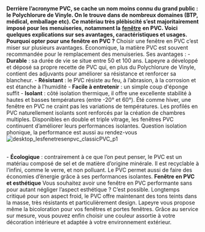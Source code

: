 ##
**Derrière l’acronyme PVC, se cache un nom moins connu du grand public : le Polychlorure de Vinyle. On le trouve dans de nombreux domaines (BTP, médical, emballage etc). Ce matériau très plébiscité s’est majoritairement imposé pour les menuiseries, notamment la** [**fenêtre**](https://www.lapeyre.fr/fenetres-CCU0003) **en PVC. Voici quelques explications sur ses avantages, caractéristiques et usages.**
**Pourquoi opter pour une fenêtre en PVC ?**
Choisir une fenêtre en PVC c’est miser sur plusieurs avantages. Économique, la matière PVC est souvent recommandée pour le remplacement des menuiseries. Ses avantages :
\- **Durable** : sa durée de vie se situe entre 50 et 100 ans. Lapeyre a développé et déposé sa propre recette de PVC qui, en plus du Polychlorure de Vinyle, contient des adjuvants pour améliorer sa résistance et renforcer sa blancheur.
\- **Résistant** : le PVC résiste au feu, à l’abrasion, à la corrosion et est étanche à l’humidité
\- **Facile à entretenir** : un simple coup d'éponge suffit
\- **Isolant** : côté isolation thermique, il offre une excellente stabilité à hautes et basses températures (entre -20° et 60°). Été comme hiver, une fenêtre en PVC ne craint pas les variations de températures. Les profilés en PVC naturellement isolants sont renforcés par la création de chambres multiples. Disponibles en double et triple vitrage, les fenêtres PVC continuent d’améliorer leurs performances isolantes. Question isolation phonique, la performance est aussi au rendez-vous
![desktop_lesfenetresenpvc_classicPVC_p1](//statics.lapeyre.fr/img/contrib/2bdd4da300202ac8/desktop_lesfenetresenpvc_classicPVC_p1.jpg)
##
\-  **Écologique** : contrairement à ce que l’on peut penser, le PVC est un matériau composé de sel et de matière d’origine minérale. Il est recyclable à l’infini, comme le verre, et non polluant. Le PVC permet aussi de faire des économies d’énergie grâce à ses performances isolantes.
**Fenêtre en PVC et esthétique**
Vous souhaitez avoir une fenêtre en PVC performante sans pour autant négliger l’aspect esthétique ? C’est possible.
Longtemps critiqué pour son aspect froid, le PVC offre maintenant des tons teints dans la masse, très résistants et particulièrement design. Lapeyre vous propose même la bicoloration pour vos fenêtres et portes fenêtres. Grâce au service sur mesure, vous pouvez enfin choisir une couleur assortie à votre décoration intérieure et adaptée à votre environnement extérieur.